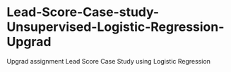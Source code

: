 # Lead-Score-Case-study-Unsupervised-Logistic-Regression-Upgrad
Upgrad assignment Lead Score Case Study using Logistic Regression
